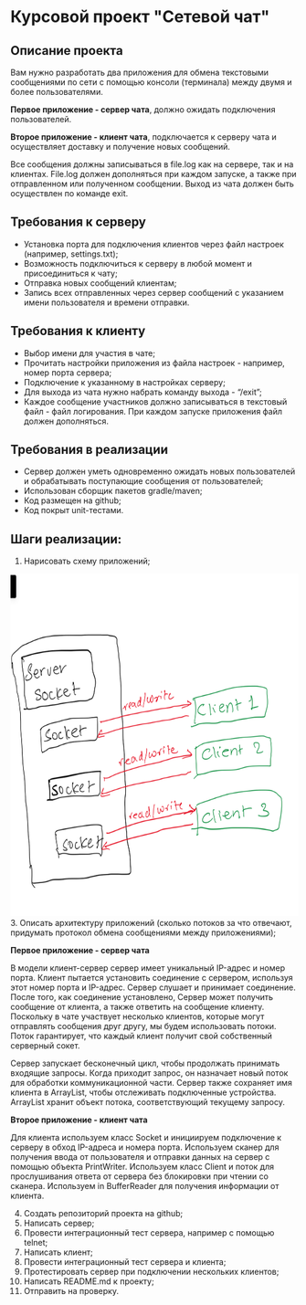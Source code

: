 # Курсовой проект "Сетевой чат"

## Описание проекта

Вам нужно разработать два приложения для обмена текстовыми сообщениями по сети с помощью консоли (терминала) между двумя и более пользователями. 

**Первое приложение - сервер чата**, должно ожидать подключения пользователей.

**Второе приложение - клиент чата**, подключается к серверу чата и осуществляет доставку и получение новых сообщений.

Все сообщения должны записываться в file.log как на сервере, так и на клиентах. File.log должен дополняться при каждом запуске, а также при отправленном или полученном сообщении. Выход из чата должен быть осуществлен по команде exit.

## Требования к серверу

- Установка порта для подключения клиентов через файл настроек (например, settings.txt);
- Возможность подключиться к серверу в любой момент и присоединиться к чату;
- Отправка новых сообщений клиентам;
- Запись всех отправленных через сервер сообщений с указанием имени пользователя и времени отправки.

## Требования к клиенту

- Выбор имени для участия в чате;
- Прочитать настройки приложения из файла настроек - например, номер порта сервера;
- Подключение к указанному в настройках серверу;
- Для выхода из чата нужно набрать команду выхода - “/exit”;
- Каждое сообщение участников должно записываться в текстовый файл - файл логирования. При каждом запуске приложения файл должен дополняться.

## Требования в реализации

- Сервер должен уметь одновременно ожидать новых пользователей и обрабатывать поступающие сообщения от пользователей;
- Использован сборщик пакетов gradle/maven;
- Код размещен на github;
- Код покрыт unit-тестами.

## Шаги реализации:

1. Нарисовать схему приложений;
<img src="https://github.com/mySkillsKit/falco_networkchat/blob/main/Multi-threaded%20chat%20Application.png" width="600" height="600" alt="Chat.jpg">
3. Описать архитектуру приложений (сколько потоков за что отвечают, придумать протокол обмена сообщениями между приложениями);

**Первое приложение - сервер чата**


   В модели клиент-сервер сервер имеет уникальный IP-адрес и номер порта. Клиент пытается установить соединение с сервером,
используя этот номер порта и IP-адрес. Сервер слушает и принимает соединение. После того, как соединение установлено, 
Сервер может получить сообщение от клиента, а также ответить на сообщение клиенту.
   Поскольку в чате участвует несколько клиентов, которые могут отправлять сообщения друг другу, 
мы будем использовать потоки. Поток гарантирует, что каждый клиент получит свой собственный серверный сокет.
   
   Сервер запускает бесконечный цикл, чтобы продолжать принимать входящие запросы.
   Когда приходит запрос, он назначает новый поток для обработки коммуникационной части.
   Сервер также сохраняет имя клиента в ArrayList, чтобы отслеживать подключенные устройства. ArrayList хранит объект потока,
   соответствующий текущему запросу. 

**Второе приложение - клиент чата**

Для клиента используем класс Socket и инициируем подключение к серверу в обход IP-адреса и номера порта. 
Используем сканер для получения ввода от пользователя и отправки данных на сервер с помощью объекта PrintWriter.
Используем класс Client и поток для прослушивания ответа от сервера без блокировки при чтении со сканера. 
Используем in BufferReader для получения информации от клиента.


4. Создать репозиторий проекта на github;
5. Написать сервер;
6. Провести интеграционный тест сервера, например с помощью telnet;
7. Написать клиент;
8. Провести интеграционный тест сервера и клиента;
9. Протестировать сервер при подключении нескольких клиентов;
10. Написать README.md к проекту;
11. Отправить на проверку.
